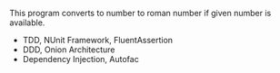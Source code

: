 This program converts to number to roman number if given number is available.

- TDD, NUnit Framework, FluentAssertion
- DDD, Onion Architecture
- Dependency Injection, Autofac